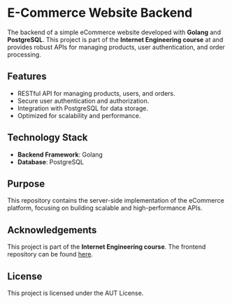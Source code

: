 # E-Commerce Website Backend  

The backend of a simple eCommerce website developed with **Golang** and **PostgreSQL**. This project is part of the **Internet Engineering course** at and provides robust APIs for managing products, user authentication, and order processing.  

## Features  
- RESTful API for managing products, users, and orders.  
- Secure user authentication and authorization.  
- Integration with PostgreSQL for data storage.  
- Optimized for scalability and performance.  

## Technology Stack  
- **Backend Framework**: Golang  
- **Database**: PostgreSQL  

## Purpose  
This repository contains the server-side implementation of the eCommerce platform, focusing on building scalable and high-performance APIs.  

## Acknowledgements  
This project is part of the **Internet Engineering course**. The frontend repository can be found [here]([URL-to-frontend-repo](https://github.com/kjanparvari/ie-ecommerce-front)).  

## License  
This project is licensed under the AUT License.
